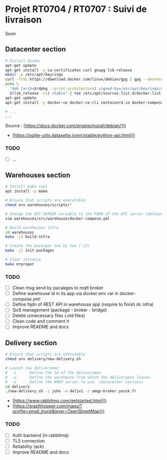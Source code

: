 # Projet RT0704 / RT0707 : Suivi de livraison

Soon

## Datacenter section

```bash
# Install docker
apt-get update
apt-get install -y ca-certificates curl gnupg lsb-release
mkdir -p /etc/apt/keyrings
curl -fsSL https://download.docker.com/linux/debian/gpg | gpg --dearmor -o /etc/apt/keyrings/docker.gpg
echo \
  "deb [arch=$(dpkg --print-architecture) signed-by=/etc/apt/keyrings/docker.gpg] https://download.docker.com/linux/debian \
  $(lsb_release -cs) stable" | tee /etc/apt/sources.list.d/docker.list > /dev/null
apt-get update
apt-get install -y docker-ce docker-ce-cli containerd.io docker-compose-plugin

# ...
...
```

Source : [https://docs.docker.com/engine/install/debian/]()

- [https://sqlite-utils.datasette.io/en/stable/python-api.html]()

### TODO

- [ ] ...

## Warehouses section

```bash
# Install make tool
apt install -y make

# Ensure that scripts are executable
chmod u+x warehouses/scripts/*

# Change the API_SERVER variable to the FQDN of the API server (datacenter section)
vim warehouses/src/warehouse/docker-compose.yml

# Build warehouses infra
cd warehouses
make -j3 build-infra

# Create the packages two by two (-j2)
make -j2 init-packages

# Clear instance
make mrproper
```

### TODO

- [ ] Clean msg send by pacakges to mqtt broker
- [ ] Define warehouse id in its app via docker env var in docker-compose.yml
- [ ] Define fqdn of REST API in warehouse app (require to finish dc infra)
- [ ] QoS management (package - broker - bridge)
- [ ] Delete unnecessary files (.old files)
- [ ] Clean code and comment it
- [ ] Improve README and docs

## Delivery section

```bash
# Ensure that scripts are executable
chmod u+x delivery/new-delivery.sh

# Launch new deliveryman
#  -i      Define the id of the deliveryman.
#  -w      Define the warehouse from which the deliveryman leaves.
#  -s      Define the AMQP server to use. (datacenter section)
cd delivery
./new-delivery.sh -i john -w deliv1 -s amqp-broker.yousk.fr
```

- [https://www.rabbitmq.com/getstarted.html]()
- [https://graphhopper.com/maps/?profile=small_truck&layer=OpenStreetMap]()

### TODO

- [ ] Auth backend (in rabbitmq)
- [ ] TLS connection
- [ ] Reliability (ack)
- [ ] Improve README and docs
